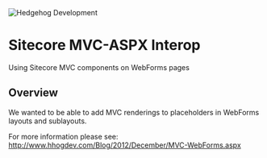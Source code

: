 <img src="https://www.hhog.com/-/media/PublicImages/Hedgehog/Hedgehog-logo-4color-275x46.jpg" alt="Hedgehog Development" border="0">

# Sitecore MVC-ASPX Interop

Using Sitecore MVC components on WebForms pages

## Overview
We wanted to be able to add MVC renderings to placeholders in WebForms layouts and sublayouts.

For more information please see:
http://www.hhogdev.com/Blog/2012/December/MVC-WebForms.aspx